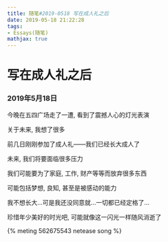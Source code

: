 ```yaml
---
title: 随笔#2019-0518 写在成人礼之后
date: 2019-05-18 21:22:28
tags:
- Essays(随笔)
mathjax: true
---
```


# 写在成人礼之后

### 2019年5月18日

今晚在五四广场走了一遭, 看到了震撼人心的灯光表演

关于未来, 我想了很多

前几日刚刚参加了成人礼——我们已经长大成人了

未来, 我们将要面临很多压力

我们可能要为了家庭, 工作, 财产等等而放弃很多东西

可能包括梦想, 良知, 甚至是被感动的能力

我不想长大...可是我还没同意就...一切都已经定格了...

珍惜年少美好的时光吧, 可能就像这一闪光一样随风消逝了

{% meting 562675543 netease song %}
